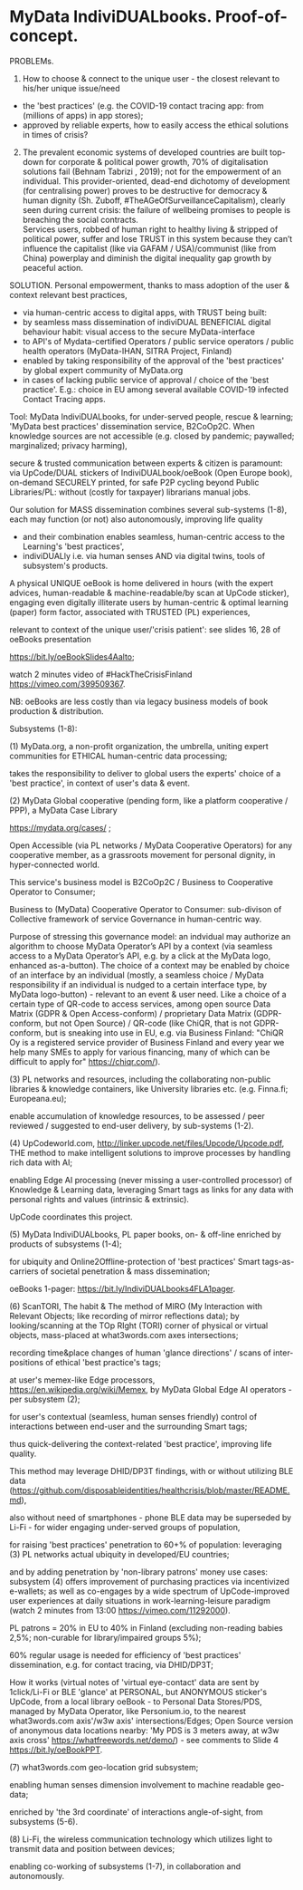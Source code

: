 # MyData IndiviDUALbooks. Proof-of-concept.
PROBLEMs.
1. How to choose & connect to the unique user - the closest relevant to his/her unique issue/need 
- the 'best practices' (e.g. the COVID-19 contact tracing app: from (millions of apps) in app stores);
- approved by reliable experts, how to easily access the ethical solutions in times of crisis?
2. The prevalent economic systems of developed countries are built top-down for corporate & political power growth, 70% of digitalisation solutions fail (Behnam Tabrizi , 2019); not for the empowerment of an individual. 
This provider-oriented, dead-end dichotomy of development (for centralising power) proves to be destructive for democracy & human dignity (Sh. Zuboff, #TheAGeOfSurveillanceCapitalism), clearly seen during current crisis: the failure of wellbeing promises to people is breaching the social contracts.                        
Services users, robbed of human right to healthy living & stripped of political power, suffer and lose TRUST in this system because they                                                                                               can’t influence the capitalist (like via GAFAM / USA)/communist (like from China) powerplay and diminish the digital inequality gap growth by peaceful action.

SOLUTION. Personal empowerment, thanks to mass adoption of the user & context relevant best practices, 
- via human-centric access to digital apps, with TRUST being built:
- by seamless mass dissemination of indiviDUAL BENEFICIAL digital behaviour habit: visual access to the secure MyData-interface
- to API's of Mydata-certified Operators / public service operators / public health operators (MyData-IHAN, SITRA Project, Finland)
- enabled by taking responsibility of the approval of the 'best practices' by global expert community of MyData.org
- in cases of lacking public service of approval / choice of the 'best practice'. 
E.g.: choice in EU among several available COVID-19 infected Contact Tracing apps.

Tool: MyData IndiviDUALbooks, for under-served people, rescue &amp; learning; 'MyData best practices' dissemination service, B2CoOp2C. 
When knowledge sources are not accessible (e.g. closed by pandemic; paywalled; marginalized; privacy harming),

secure &amp; trusted communication between experts &amp; citizen is paramount: 
via UpCode/DUAL stickers of IndiviDUALbook/oeBook (Open Europe book), on-demand SECURELY printed, for safe P2P cycling beyond Public Libraries/PL: without (costly for taxpayer) librarians manual jobs.

Our solution for MASS dissemination combines several sub-systems (1-8), each may function (or not) also autonomously, 
improving life quality
- and their combination enables seamless, human-centric access to the Learning's 'best practices', 
- indiviDUALly i.e. via human senses AND via digital twins, tools of subsystem's products.

A physical UNIQUE oeBook is home delivered in hours (with the expert advices, human-readable & machine-readable/by scan at UpCode sticker), 
engaging even digitally illiterate users by human-centric & optimal learning (paper) form factor, associated with TRUSTED (PL) experiences,

relevant to context of the unique user/'crisis patient': see slides 16, 28 of oeBooks presentation

https://bit.ly/oeBookSlides4Aalto;

watch 2 minutes video of #HackTheCrisisFinland https://vimeo.com/399509367.

NB: oeBooks are less costly than via legacy business models of book production & distribution. 

Subsystems (1-8):

(1) MyData.org, a non-profit organization, the umbrella, uniting expert communities for ETHICAL human-centric data processing;

takes the responsibility to deliver to global users the experts' choice of a 'best practice', in context of user's data & event.

(2) MyData Global cooperative (pending form, like a platform cooperative / PPP), a MyData Case Library

https://mydata.org/cases/ ;

Open Accessible (via PL networks / MyData Cooperative Operators) for any cooperative member, as a grassroots movement for personal dignity, in hyper-connected world.

This service's business model is B2CoOp2C / Business to Cooperative Operator to Consumer;

Business to (MyData) Cooperative Operator to Consumer: sub-divison of Collective framework of service Governance in human-centric way.

Purpose of stressing this governance model: an indvidual may authorize an algorithm to choose MyData Operator’s API by a context (via seamless access to a MyData Operator’s API, e.g. by a click at the MyData logo, enhanced as-a-button). 
The choice of a context may be enabled by choice of an interface by an individual (mostly, a seamless choice / MyData responsibility if an individual is nudged to a certain interface type, by MyData logo-button) - relevant to an event & user need. 
Like a choice of a certain type of QR-code to access services, among open source Data Matrix (GDPR & Open Access-conform) / proprietary Data Matrix (GDPR-conform, but not Open Source) / QR-code (like ChiQR, that is not GDPR-conform, but is sneaking into use in EU, e.g. via Business Finland: "ChiQR Oy is a registered service provider of Business Finland and every year we help many SMEs to apply for various financing, many of which can be difficult to apply for" https://chiqr.com/).

(3) PL networks and resources, including the collaborating non-public libraries & knowledge containers, like University libraries etc. (e.g. Finna.fi; Europeana.eu);

enable accumulation of knowledge resources, to be assessed / peer reviewed / suggested to end-user delivery, by sub-systems (1-2).

(4) UpCodeworld.com, http://linker.upcode.net/files/Upcode/Upcode.pdf, THE method to make intelligent solutions to improve processes by handling rich data with AI;

enabling Edge AI processing (never missing a user-controlled processor) of Knowledge & Learning data, 
leveraging Smart tags as links for any data with personal rights and values (intrinsic & extrinsic). 

UpCode coordinates this project.

(5) MyData IndiviDUALbooks, PL paper books, on- & off-line enriched by products of subsystems (1-4);

for ubiquity and Online2Offline-protection of 'best practices' Smart tags-as-carriers of societal penetration & mass dissemination;

oeBooks 1-pager: https://bit.ly/IndiviDUALbooks4FLA1pager.

(6) ScanTORI, The habit & The method of MIRO (My Interaction with Relevant Objects; like recording of mirror reflections data);
by looking/scanning at the TOp RIght (TORI) corner of physical or virtual objects, mass-placed at what3words.com axes intersections;

recording time&place changes of human 'glance directions' / scans of inter-positions of ethical 'best practice's tags;

at user's memex-like Edge processors, https://en.wikipedia.org/wiki/Memex, by MyData Global Edge AI operators - per subsystem (2);

for user's contextual (seamless, human senses friendly) control of interactions between end-user and the surrounding Smart tags;

thus quick-delivering the context-related 'best practice', improving life quality. 

This method may leverage DHID/DP3T findings, with or without utilizing BLE data 
(https://github.com/disposableidentities/healthcrisis/blob/master/README.md),

also without need of smartphones - phone BLE data may be superseded by Li-Fi - for wider engaging under-served groups of population, 

for raising 'best practices' penetration to 60+% of population: leveraging (3) PL networks actual ubiquity in developed/EU countries; 

and by adding penetration by 'non-library patrons' money use cases: subsystem (4) offers improvement of purchasing practices via incentivized e-wallets; 
as well as co-engages by a wide spectrum of UpCode-improved user experiences at daily situations in work-learning-leisure paradigm 
(watch 2 minutes from 13:00 https://vimeo.com/11292000).

PL patrons = 20% in EU to 40% in Finland (excluding non-reading babies 2,5%; non-curable for library/impaired groups 5%);

60% regular usage is needed for efficiency of 'best practices' dissemination, e.g. for contact tracing, via DHID/DP3T;

How it works (virtual notes of 'virtual eye-contact' data are sent by 1click/Li-Fi or BLE 'glance' at PERSONAL, but ANONYMOUS sticker's UpCode, from a local library oeBook - to Personal Data Stores/PDS, managed by MyData Operator, like Personium.io, to the nearest what3words.com axis'/w3w axis' intersections/Edges; Open Source version of anonymous data locations nearby: 'My PDS is 3 meters away, at w3w axis cross' https://whatfreewords.net/demo/) - see comments to Slide 4 https://bit.ly/oeBookPPT.

(7) what3words.com geo-location grid subsystem;

enabling human senses dimension involvement to machine readable geo-data;

enriched by 'the 3rd coordinate' of interactions angle-of-sight, from subsystems (5-6).

(8) Li-Fi, the wireless communication technology which utilizes light to transmit data and position between devices;

enabling co-working of subsystems (1-7), in collaboration and autonomously.



